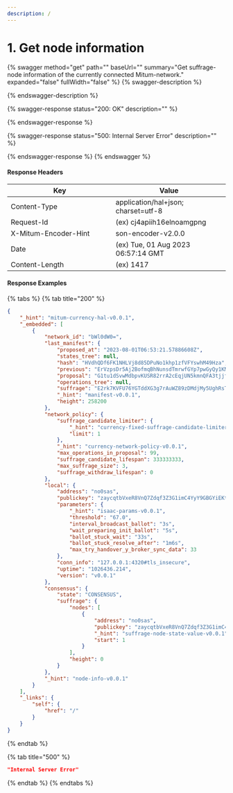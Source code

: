 ```yaml
---
description: /
---
```


# 1. Get node information

{% swagger method="get" path="" baseUrl="" summary="Get suffrage-node information of the currently connected Mitum-network." expanded="false" fullWidth="false" %}
{% swagger-description %}

{% endswagger-description %}

{% swagger-response status="200: OK" description="" %}

{% endswagger-response %}

{% swagger-response status="500: Internal Server Error" description="" %}

{% endswagger-response %}
{% endswagger %}



#### Response Headers

<table><thead><tr><th width="226">Key</th><th>Value</th></tr></thead><tbody><tr><td>Content-Type</td><td>application/hal+json; charset=utf-8</td></tr><tr><td>Request-Id</td><td>(ex) cj4apiih16elnoamgpng</td></tr><tr><td>X-Mitum-Encoder-Hint</td><td>son-encoder-v2.0.0</td></tr><tr><td>Date</td><td>(ex) Tue, 01 Aug 2023 06:57:14 GMT</td></tr><tr><td>Content-Length</td><td>(ex) 1417</td></tr></tbody></table>



#### Response Examples

{% tabs %}
{% tab title="200" %}
```json
{
    "_hint": "mitum-currency-hal-v0.0.1",
    "_embedded": [
        {
            "network_id": "bWl0dW0=",
            "last_manifest": {
                "proposed_at": "2023-08-01T06:53:21.57886608Z",
                "states_tree": null,
                "hash": "HVdhQDf6FK1NHLVj8d85DPuNo1khp1zfVFYswhM49Hza",
                "previous": "ErVzpsDr5Aj2BofmqBhNunsdTmrwfGYp7pwGyQy1KM5n",
                "proposal": "G1tu1dSvwMdbpvKUSR82rrA2cEqjUN5kmnQFA3tjjfQB",
                "operations_tree": null,
                "suffrage": "E2rk7KVFU76YGTddXG3g7rAuWZ89zDMdjMy5UghRsTK9",
                "_hint": "manifest-v0.0.1",
                "height": 258200
            },
            "network_policy": {
                "suffrage_candidate_limiter": {
                    "_hint": "currency-fixed-suffrage-candidate-limiter-rule-v0.0.1",
                    "limit": 1
                },
                "_hint": "currency-network-policy-v0.0.1",
                "max_operations_in_proposal": 99,
                "suffrage_candidate_lifespan": 333333333,
                "max_suffrage_size": 3,
                "suffrage_withdraw_lifespan": 0
            },
            "local": {
                "address": "no0sas",
                "publickey": "zaycqtbVxeR8VnQ7Zdqf3Z3G1imC4YyY9GBGYiEKtKx2mpu",
                "parameters": {
                    "_hint": "isaac-params-v0.0.1",
                    "threshold": "67.0",
                    "interval_broadcast_ballot": "3s",
                    "wait_preparing_init_ballot": "5s",
                    "ballot_stuck_wait": "33s",
                    "ballot_stuck_resolve_after": "1m6s",
                    "max_try_handover_y_broker_sync_data": 33
                },
                "conn_info": "127.0.0.1:4320#tls_insecure",
                "uptime": "1026436.214",
                "version": "v0.0.1"
            },
            "consensus": {
                "state": "CONSENSUS",
                "suffrage": {
                    "nodes": [
                        {
                            "address": "no0sas",
                            "publickey": "zaycqtbVxeR8VnQ7Zdqf3Z3G1imC4YyY9GBGYiEKtKx2mpu",
                            "_hint": "suffrage-node-state-value-v0.0.1",
                            "start": 1
                        }
                    ],
                    "height": 0
                }
            },
            "_hint": "node-info-v0.0.1"
        }
    ],
    "_links": {
        "self": {
            "href": "/"
        }
    }
}
```
{% endtab %}

{% tab title="500" %}
```json
"Internal Server Error"
```
{% endtab %}
{% endtabs %}


